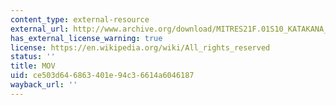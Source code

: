 ```yaml
---
content_type: external-resource
external_url: http://www.archive.org/download/MITRES21F.01S10_KATAKANA_EXERCISES/6a9.mov
has_external_license_warning: true
license: https://en.wikipedia.org/wiki/All_rights_reserved
status: ''
title: MOV
uid: ce503d64-6863-401e-94c3-6614a6046187
wayback_url: ''
---
```

